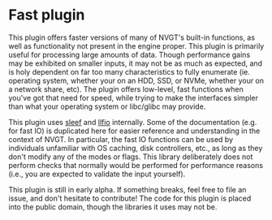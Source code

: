 # Fast plugin

This plugin offers faster versions of many of NVGT's built-in functions, as well as functionality not present in the engine proper. This plugin is primarily useful for processing large amounts of data. Though performance gains may be exhibited on smaller inputs, it may not be as much as expected, and is holy dependent on far too many characteristics to fully enumerate (ie. operating system, whether your on an HDD, SSD, or NVMe, whether your on a network share, etc). The plugin offers low-level, fast functions when you've got that need for speed, while trying to make the interfaces simpler than what your operating system or libc/glibc may provide.

This plugin uses [sleef](https://github.com/shibatch/sleef) and [llfio](https://ned14.github.io/llfio) internally. Some of the documentation (e.g. for fast IO) is duplicated here for easier reference and understanding in the context of NVGT. In particular, the fast IO functions can be used by individuals unfamiliar with OS caching, disk controllers, etc., as long as they don't modify any of the modes or flags. This library deliberately does not perform checks that normally would be performed for performance reasons (i.e., you are expected to validate the input yourself).

This plugin is still in early alpha. If something breaks, feel free to file an issue, and don't hesitate to contribute! The code for this plugin is placed into the public domain, though the libraries it uses may not be.
